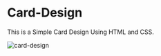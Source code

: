 # Card-Design

This is a Simple Card Design Using HTML and CSS.


![card-design](https://github.com/user-attachments/assets/d6332609-caf1-4a97-aa21-5524ac52a5de)
